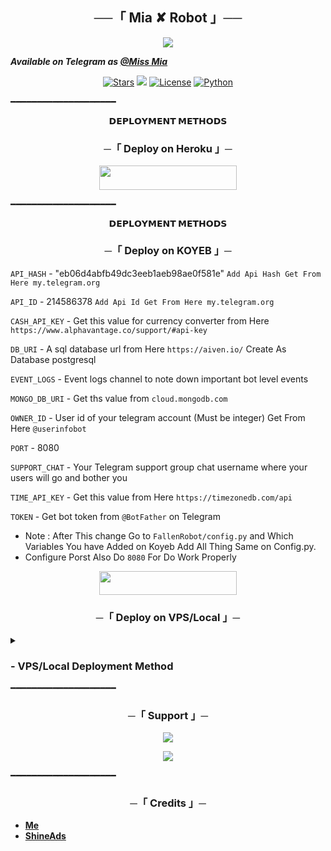 <h2 align="center">
    ──「 Mia ✘ Robot 」──
</h2>

<p align="center">
  <img src="https://github.com/TechyShreyansh/Mia/blob/master/FallenRobot/resources/Mia.png">
</p>

**_Available on Telegram as [@Miss Mia](#)_**

<p align="center">
<a href="https://github.com/TechyShreyansh/Mia"><img src="https://img.shields.io/github/stars/TechyShreyansh/Mia?color=black&logo=github&logoColor=black&style=for-the-badge" alt="Stars"/></a>
<a href="https://github.com/TechyShreyansh/Mia/network/members"> <img src="https://img.shields.io/github/forks/TechyShreyansh/Mia?color=black&logo=github&logoColor=black&style=for-the-badge"/></a>
<a href="https://github.com/TechyShreyansh/Mia/blob/master/LICENSE"> <img src="https://img.shields.io/badge/License-MIT-blueviolet?style=for-the-badge" alt="License"/></a>
<a href="https://www.python.org/"> <img src="https://img.shields.io/badge/Written%20in-Python-skyblue?style=for-the-badge&logo=python" alt="Python"/></a>
</p>

━━━━━━━━━━━━━━━━━━━━

<p align="center">
<b>𝗗𝗘𝗣𝗟𝗢𝗬𝗠𝗘𝗡𝗧 𝗠𝗘𝗧𝗛𝗢𝗗𝗦</b>
</p>

<h3 align="center">
    ─「 Deploy on Heroku 」─
</h3>

<p align="center"><a href="https://dashboard.heroku.com/new?template=https://github.com/TechyShreyansh/Mia"> <img src="https://img.shields.io/badge/Deploy%20On%20Heroku-black?style=for-the-badge&logo=heroku" width="220" height="38.45"/></a></p>

━━━━━━━━━━━━━━━━━━━━

<p align="center">
<b>𝗗𝗘𝗣𝗟𝗢𝗬𝗠𝗘𝗡𝗧 𝗠𝗘𝗧𝗛𝗢𝗗𝗦</b>
</p>

<h3 align="center">
    ─「 Deploy on KOYEB 」─
</h3>

`API_HASH` - "eb06d4abfb49dc3eeb1aeb98ae0f581e" `Add Api Hash Get From Here my.telegram.org`

`API_ID` - 214586378 `Add Api Id Get From Here my.telegram.org`

`CASH_API_KEY` -  Get this value for currency converter from Here `https://www.alphavantage.co/support/#api-key`

`DB_URI` - A sql database url from Here `https://aiven.io/` Create As Database postgresql

`EVENT_LOGS` - Event logs channel to note down important bot level events

`MONGO_DB_URI` - Get ths value from `cloud.mongodb.com`

`OWNER_ID` - User id of your telegram account (Must be integer) Get From Here `@userinfobot`

`PORT` - 8080

`SUPPORT_CHAT` - Your Telegram support group chat username where your users will go and bother you

`TIME_API_KEY` - Get this value from Here `https://timezonedb.com/api`

`TOKEN` - Get bot token from `@BotFather` on Telegram

- Note :  After This change Go to `FallenRobot/config.py` and Which Variables You have Added on Koyeb Add All Thing Same on Config.py.
- Configure Porst Also Do `8080` For Do Work Properly

<p align="center"><a href="https://app.koyeb.com/deploy?name=mia&type=git&repository=TechyShreyansh%2FMia&branch=master"> <img src="https://www.koyeb.com/static/images/deploy/button.svg" width="220" height="38.45"/></a></p>

<h3 align="center">
   ─「 Deploy on VPS/Local 」─
</h3>

<details>
<summary><h3>
 - <b>VPS/Local Deployment Method</b>
</h3></summary>

- Get your [Necessary Variables](https://github.com/TechyShreyansh/Mia/blob/master/Mia/config.py)
- Upgrade and Update by :
`sudo apt-get update && sudo apt-get upgrade -y`
- Install required packages by :
`sudo apt-get install python3-pip -y`
- Install pip by :
`sudo pip3 install -U pip`
- Clone the repository by :
`git clone https://github.com/AnonymousX1025/FallenRobot && cd FallenRobot`
- Install/Upgrade setuptools by :
`pip3 install --upgrade pip setuptools`
- Install requirements by :
`pip3 install -U -r requirements.txt`
- Fill your variables in config by :
`vi FallenRobot/config.py`

Press `I` on the keyboard for editing config

Press `Ctrl+C` when you're done with editing config and `:wq` to save the config
- Install tmux to keep running your bot when you close the terminal by :
`sudo apt install tmux && tmux`
- Finally run the bot by :
`python3 -m FallenRobot`
- For getting out from tmux session

Press `Ctrl+b` and then `d`

<p align="center">
  <img src="https://graph.org/file/4e2bc734e411e2060cb12.png">
</p>

</details>
━━━━━━━━━━━━━━━━━━━━

<h3 align="center">
    ─「 Support 」─
</h3>

<p align="center">
<a href="https://telegram.me/Techy_Shreyansh2F"><img src="https://img.shields.io/badge/-Support%20Group-blue.svg?style=for-the-badge&logo=Telegram"></a>
</p>
<p align="center">
<a href="https://telegram.me/shineadshel"><img src="https://img.shields.io/badge/-Support%20Channel-blue.svg?style=for-the-badge&logo=Telegram"></a>
</p>

━━━━━━━━━━━━━━━━━━━━

<h3 align="center">
    ─「 Credits 」─
</h3>

- <b>[Me](https://github.com/TechyShreyansh)</b>
- <b>[ShineAds](https://telegram.me/shineadshelp)
